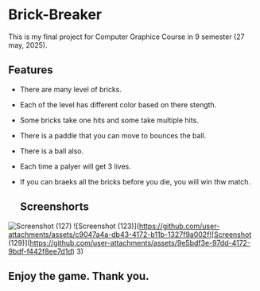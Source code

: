 # Brick-Breaker
This is my final project for Computer Graphice Course in 9 semester (27 may, 2025).
## Features
- There are many level of bricks.
- Each of the level has different color based on there stength.
- Some bricks take one hits and some take multiple hits.
- There is a paddle that you can move to bounces the ball.
- There is a ball also.
- Each time a palyer will get 3 lives.
- If you can braeks all the bricks before you die, you will win thw match.

  ## Screenshorts
  
![Screenshot (127)](https://github.com/user-attachments/assets/eca6b616-1c6d-4b1c-ab16-fe919babb2d7)
![Screenshot (123)](https://github.com/user-attachments/assets/c9047a4a-db43-4172-b11b-1327f9a002f![Screenshot (129)](https://github.com/user-attachments/assets/9e5bdf3e-97dd-4172-9bdf-f442f8ee7d1d)
3)

## Enjoy the game. Thank you.
